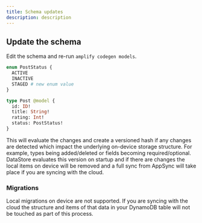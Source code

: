 ```yaml
---
title: Schema updates
description: description
---
```


## Update the schema

Edit the schema and re-run `amplify codegen models`.

```graphql
enum PostStatus {
  ACTIVE
  INACTIVE
  STAGED # new enum value
}

type Post @model {
  id: ID!
  title: String!
  rating: Int!
  status: PostStatus!
}
```

This will evaluate the changes and create a versioned hash if any changes are detected which impact the underlying on-device storage structure. For example, types being added/deleted or fields becoming required/optional. DataStore evaluates this version on startup and if there are changes the local items on device will be removed and a full sync from AppSync will take place if you are syncing with the cloud.

### Migrations

Local migrations on device are not supported. If you are syncing with the cloud the structure and items of that data in your DynamoDB table will not be touched as part of this process.
